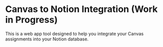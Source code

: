 # Canvas to Notion Integration (Work in Progress)
This is a web app tool designed to help you integrate your Canvas assignments into your Notion database. 